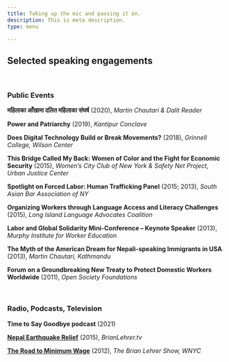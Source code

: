 ```yaml
---
title: Taking up the mic and passing it on.
description: This is meta description.
type: menu

---
```

## Selected speaking engagements

<br>

### **Public Events**

**महिलाका आँखामा दलित महिलाका संघर्ष** (2020), _Martin Chautari & Dalit Reader_

**Power and Patriarchy** (2019), _Kantipur Conclave_

**Does Digital Technology Build or Break Movements?** (2018), _Grinnell College, Wilson Center_

**This Bridge Called My Back: Women of Color and the Fight for Economic Security** (2015), _Women’s City Club of New York & Safety Net Project, Urban Justice Center_

**Spotlight on Forced Labor: Human Trafficking Panel** (2015; 2013), _South Asian Bar Association of NY_

**Organizing Workers through Language Access and Literacy Challenges** (2015), _Long Island Language Advocates Coalition_

**Labor and Global Solidarity Mini-Conference – Keynote Speaker** (2013), _Murphy Institute for Worker Education_

**The Myth of the American Dream for Nepali-speaking Immigrants in USA** (2013), _Martin Chautari, Kathmandu_

**Forum on a Groundbreaking New Treaty to Protect Domestic Workers Worldwide** (2011), _Open Society Foundations_

**<br>**

### **Radio, Podcasts, Television**

**Time to Say Goodbye podcast** (2021)

[**Nepal Earthquake Relief**]() (2015), _BrianLehrer.tv_

[**The Road to Minimum Wage**](https://www.wnyc.org/story/199041-road-minimum-wage/) (2012), _The Brian Lehrer Show, WNYC_